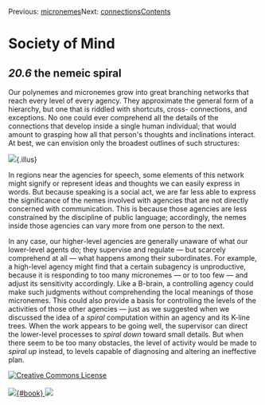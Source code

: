 <div class="chapnav">

<span class="prev">Previous: [micronemes](./som-20.5.html)</span><span
class="next">Next: [connections](./som-20.7.html)</span><span
class="contents">[Contents](index.html)</span>
<div class="titlebar">

Society of Mind
===============

</div>

</div>

*20.6* the nemeic spiral
------------------------

Our polynemes and micronemes grow into great branching networks that
reach every level of every agency. They approximate the general form of
a hierarchy, but one that is riddled with shortcuts, cross- connections,
and exceptions. No one could ever comprehend all the details of the
connections that develop inside a single human individual; that would
amount to grasping how all that person's thoughts and inclinations
interact. At best, we can envision only the broadest outlines of such
structures:

![](./illus/ch20/20-4.png){.illus}

In regions near the agencies for speech, some elements of this network
might signify or represent ideas and thoughts we can easily express in
words. But because speaking is a social act, we are far less able to
express the significance of the nemes involved with agencies that are
not directly concerned with communication. This is because those
agencies are less constrained by the discipline of public language;
accordingly, the nemes inside those agencies can vary more from one
person to the next.

In any case, our higher-level agencies are generally unaware of what our
lower-level agents do; they supervise and regulate — but scarcely
comprehend at all — what happens among their subordinates. For example,
a high-level agency might find that a certain subagency is unproductive,
because it is responding to too many micronemes — or to too few — and
adjust its sensitivity accordingly. Like a B-brain, a controlling agency
could make such judgments without comprehending the local meanings of
those micronemes. This could also provide a basis for controlling the
levels of the activities of those other agencies — just as we suggested
when we discussed the idea of a *spiral* computation within an agency
and its K-line trees. When the work appears to be going well, the
supervisor can direct the lower-level processes to *spiral down* toward
small details. But when there seem to be too many obstacles, the level
of activity would be made to *spiral up* instead, to levels capable of
diagnosing and altering an ineffective plan.

<div class="footer">

[![Creative Commons
License](http://i.creativecommons.org/l/by-nc-sa/3.0/80x15.png)](http://creativecommons.org/licenses/by-nc-sa/3.0/deed.en_US)\
\
[![](./images/som_book.jpeg){#book}
![](./images/a_logo_17.gif)](http://www.amazon.com/gp/product/0671657135?ie=UTF8&camp=1789&creativeASIN=0671657135&linkCode=xm2&tag=marvinminsky)

</div>
